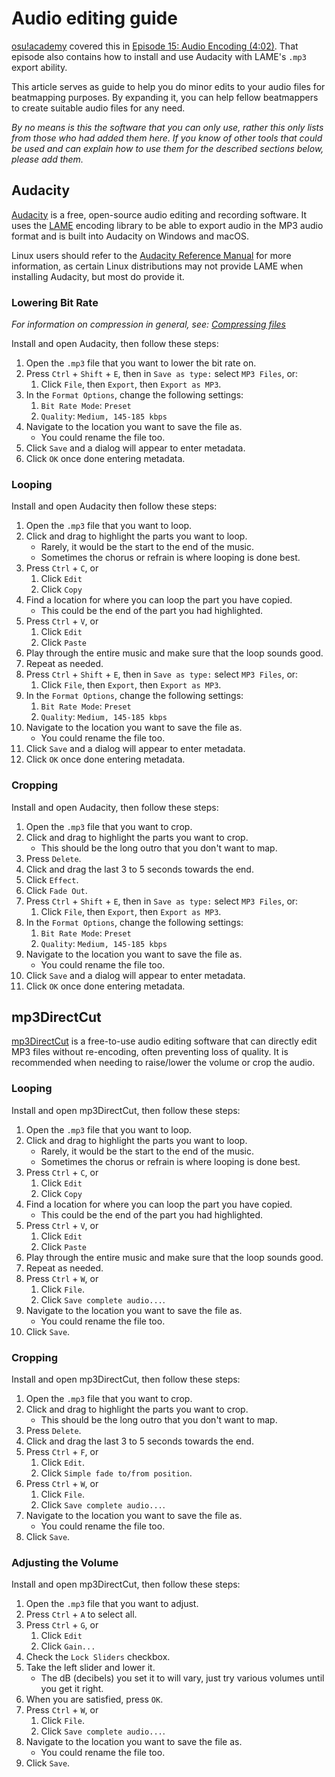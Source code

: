# Audio editing guide

[osu!academy](/wiki/Community/Video_series/osu!academy) covered this in [Episode 15: Audio Encoding (4:02)](https://www.youtube.com/watch?v=muu3HkG38kk). That episode also contains how to install and use Audacity with LAME's `.mp3` export ability.

This article serves as guide to help you do minor edits to your audio files for beatmapping purposes. By expanding it, you can help fellow beatmappers to create suitable audio files for any need.

*By no means is this the software that you can only use, rather this only lists from those who had added them here. If you know of other tools that could be used and can explain how to use them for the described sections below, please add them.*

## Audacity

[Audacity](https://www.audacityteam.org/download) is a free, open-source audio editing and recording software. It uses the [LAME](https://lame.sourceforge.io) encoding library to be able to export audio in the MP3 audio format and is built into Audacity on Windows and macOS.

Linux users should refer to the [Audacity Reference Manual](https://manual.audacityteam.org/man/installing_and_updating_audacity_on_linux.html#linlame) for more information, as certain Linux distributions may not provide LAME when installing Audacity, but most do provide it.

### Lowering Bit Rate

*For information on compression in general, see: [Compressing files](/wiki/Guides/Compressing_files)*

Install and open Audacity, then follow these steps:

1. Open the `.mp3` file that you want to lower the bit rate on.
2. Press `Ctrl` + `Shift` + `E`, then in `Save as type:` select `MP3 Files`, or:
   1. Click `File`, then `Export`, then `Export as MP3`.
3. In the `Format Options`, change the following settings:
   1. `Bit Rate Mode`: `Preset`
   2. `Quality`: `Medium, 145-185 kbps`
4. Navigate to the location you want to save the file as.
   - You could rename the file too.
5. Click `Save` and a dialog will appear to enter metadata.
6. Click `OK` once done entering metadata.

### Looping

Install and open Audacity then follow these steps:

1. Open the `.mp3` file that you want to loop.
2. Click and drag to highlight the parts you want to loop.
   - Rarely, it would be the start to the end of the music.
   - Sometimes the chorus or refrain is where looping is done best.
3. Press `Ctrl` + `C`, or
   1. Click `Edit`
   2. Click `Copy`
4. Find a location for where you can loop the part you have copied.
   - This could be the end of the part you had highlighted.
5. Press `Ctrl` + `V`, or
   1. Click `Edit`
   2. Click `Paste`
6. Play through the entire music and make sure that the loop sounds good.
7. Repeat as needed.
8. Press `Ctrl` + `Shift` + `E`, then in `Save as type:` select `MP3 Files`, or:
   1. Click `File`, then `Export`, then `Export as MP3`.
9. In the `Format Options`, change the following settings:
   1. `Bit Rate Mode`: `Preset`
   2. `Quality`: `Medium, 145-185 kbps`
10. Navigate to the location you want to save the file as.
    - You could rename the file too.
11. Click `Save` and a dialog will appear to enter metadata.
12. Click `OK` once done entering metadata.

### Cropping

Install and open Audacity, then follow these steps:

1. Open the `.mp3` file that you want to crop.
2. Click and drag to highlight the parts you want to crop.
   - This should be the long outro that you don't want to map.
3. Press `Delete`.
4. Click and drag the last 3 to 5 seconds towards the end.
5. Click `Effect`.
6. Click `Fade Out`.
7. Press `Ctrl` + `Shift` + `E`, then in `Save as type:` select `MP3 Files`, or:
   1. Click `File`, then `Export`, then `Export as MP3`.
8. In the `Format Options`, change the following settings:
   1. `Bit Rate Mode`: `Preset`
   2. `Quality`: `Medium, 145-185 kbps`
9. Navigate to the location you want to save the file as.
   - You could rename the file too.
10. Click `Save` and a dialog will appear to enter metadata.
11. Click `OK` once done entering metadata.

## mp3DirectCut

[mp3DirectCut](https://mpesch3.de) is a free-to-use audio editing software that can directly edit MP3 files without re-encoding, often preventing loss of quality. It is recommended when needing to raise/lower the volume or crop the audio.

### Looping

Install and open mp3DirectCut, then follow these steps:

1. Open the `.mp3` file that you want to loop.
2. Click and drag to highlight the parts you want to loop.
   - Rarely, it would be the start to the end of the music.
   - Sometimes the chorus or refrain is where looping is done best.
3. Press `Ctrl` + `C`, or
   1. Click `Edit`
   2. Click `Copy`
4. Find a location for where you can loop the part you have copied.
   - This could be the end of the part you had highlighted.
5. Press `Ctrl` + `V`, or
   1. Click `Edit`
   2. Click `Paste`
6. Play through the entire music and make sure that the loop sounds good.
7. Repeat as needed.
8. Press `Ctrl` + `W`, or
   1. Click `File`.
   2. Click `Save complete audio...`.
9. Navigate to the location you want to save the file as.
   - You could rename the file too.
10. Click `Save`.

### Cropping

Install and open mp3DirectCut, then follow these steps:

1. Open the `.mp3` file that you want to crop.
2. Click and drag to highlight the parts you want to crop.
   - This should be the long outro that you don't want to map.
3. Press `Delete`.
4. Click and drag the last 3 to 5 seconds towards the end.
5. Press `Ctrl` + `F`, or
   1. Click `Edit`.
   2. Click `Simple fade to/from position`.
6. Press `Ctrl` + `W`, or
   1. Click `File`.
   2. Click `Save complete audio...`.
7. Navigate to the location you want to save the file as.
   - You could rename the file too.
8. Click `Save`.

### Adjusting the Volume

Install and open mp3DirectCut, then follow these steps:

1. Open the `.mp3` file that you want to adjust.
2. Press `Ctrl` + `A` to select all.
3. Press `Ctrl` + `G`, or
   1. Click `Edit`
   2. Click `Gain...`
4. Check the `Lock Sliders` checkbox.
5. Take the left slider and lower it.
   - The dB (decibels) you set it to will vary, just try various volumes until you get it right.
6. When you are satisfied, press `OK`.
7. Press `Ctrl` + `W`, or
   1. Click `File`.
   2. Click `Save complete audio...`.
8. Navigate to the location you want to save the file as.
   - You could rename the file too.
9. Click `Save`.
